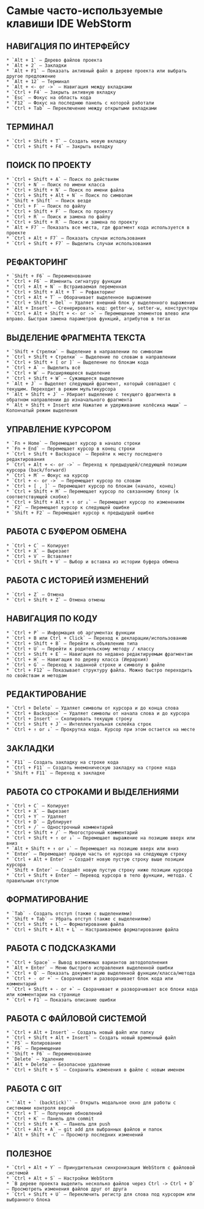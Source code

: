 # Самые часто-используемые клавиши IDE WebStorm

## НАВИГАЦИЯ ПО ИНТЕРФЕЙСУ

    * `Alt + 1` — Дерево файлов проекта
    * `Alt + 2` — Закладки
    * `Alt + F1` — Показать активный файл в дереве проекта или выбрать другое предложение
    * `Alt + 12` — Терминал
    * `Alt + <- or ->` — Навигация между вкладками
    * `Ctrl + F4` — Закрыть активную вкладку
    * `Esc` — Фокус на область кода
    * `F12` — Фокус на последнюю панель с которой работали
    * `Ctrl + Tab` — Переключение между открытыми вкладками

## ТЕРМИНАЛ

    * `Ctrl + Shift + T` — Создать новую вкладку
    * `Ctrl + Shift + F4` — Закрыть вкладку

## ПОИСК ПО ПРОЕКТУ

    * `Ctrl + Shift + A` — Поиск по действиям
    * `Ctrl + N` — Поиск по имени класса
    * `Ctrl + Shift + N` — Поиск по имени файла
    * `Ctrl + Shift + Alt + N` — Поиск по символам
    * `Shift + Shift` — Поиск везде
    * `Ctrl + F` — Поиск по файлу
    * `Ctrl + Shift + F` — Поиск по проекту
    * `Ctrl + R` — Поиск и замена по файлу
    * `Ctrl + Shift + R` — Поиск и замена по проекту
    * `Alt + F7` — Показать все места, где фрагмент кода используется в проекте
    * `Ctrl + Alt + F7` — Показать случаи использования
    * `Ctrl + Shift + F7` — Выделить случаи использования

## РЕФАКТОРИНГ

    * `Shift + F6` — Переименование
    * `Ctrl + F6` — Изменить сигнатуру функции
    * `Ctrl + Alt + N` — Встраиваемая переменная
    * `Ctrl + Shift + Alt + T` — Рефакторинг
    * `Ctrl + Alt + T` — Оборачивает выделенное выражение
    * `Ctrl + Shift + Del` — Удаляет внешний блок у выделенного выражения
    * `Alt + Insert` — Сгенерировать код: getter-ы, setter-ы, конструкторы
    * `Ctrl + Alt + Shift + <- or ->` — Перемещение элементов влево или вправо. Быстрая замена параметров функций, атрибутов в тегах

## ВЫДЕЛЕНИЕ ФРАГМЕНТА ТЕКСТА
  
    * `Shift + Стрелки` — Выделение в направлении по символам
    * `Ctrl + Shift + Стрелки` — Выделение по словам в направлении
    * `Ctrl + Shift + [ or ]` — Выделение по блокам кода
    * `Ctrl + A` — Выделить всё
    * `Ctrl + W` — Расширяющееся выделение
    * `Ctrl + Shift + W` — Сужающееся выделение
    * `Alt + J` — Выделяет следующий фрагмент, который совпадает с текущим. Переходит в режим мультикурсора
    * `Alt + Shift + J` — Убирает выделение с текущего фрагмента в обратном направлении до изначального фрагмента
    * `Alt + Shift + Insert или Нажатие и удерживание колёсика мыши` — Колончатый режим выделения

## УПРАВЛЕНИЕ КУРСОРОМ

    * `Fn + Home` — Перемещает курсор в начало строки
    * `Fn + End` — Перемещает курсор в конец строки
    * `Ctrl + Shift + Backspace` — Перейти к месту последнего редактирования
    * `Ctrl + Alt + <- or ->` — Переход к предыдущей/следующей позиции курсора (back/forward)
    * `Ctrl + M` — Фокус на курсор
    * `Ctrl + <- or ->` — Перемещает курсор по словам
    * `Ctrl + [ , ]` — Перемещает курсор по блокам (начало, конец)
    * `Ctrl + Shift + M` — Перемещает курсор по связанному блоку (к соответствующей скобке)
    * `Ctrl + Shift + Alt + ↑ or ↓` — Перемещает курсор по изменениям
    * `F2` — Перемещает курсор к следующей ошибке
    * `Shift + F2` — Перемещает курсор к предыдущей ошибке

## РАБОТА С БУФЕРОМ ОБМЕНА

    * `Ctrl + C` — Копирует
    * `Ctrl + X` — Вырезает
    * `Ctrl + V` — Вставляет
    * `Ctrl + Shift + V` — Выбор и вставка из истории буфера обмена

## РАБОТА С ИСТОРИЕЙ ИЗМЕНЕНИЙ

    * `Ctrl + Z` — Отмена
    * `Ctrl + Shift + Z` — Отмена отмены

## НАВИГАЦИЯ ПО КОДУ

    * `Ctrl + P` — Информация об аргументах функции
    * `Ctrl + B или Ctrl + Click` — Переход к декларации/использованию
    * `Ctrl + Shift + B` — Перейти к объявлению типа
    * `Ctrl + U` — Перейти к родительскому методу / классу
    * `Ctrl + Shift + E` — Навигация по недавно редактируемым фрагментам
    * `Ctrl + H` — Навигация по дереву класса (Иерархия)
    * `Ctrl + G` — Переход к заданной строке и символу в файле
    * `Ctrl + F12` — Показывает структуру файла. Можно быстро переходить по свойствам и методам

## РЕДАКТИРОВАНИЕ

    * `Ctrl + Delete` — Удаляет символы от курсора и до конца слова
    * `Ctrl + Backspace` — Удаляет символы от начала слова и до курсора
    * `Ctrl + Insert` — Скопировать текущую строку
    * `Ctrl + Shift + J` — Интеллектуальная склейка строк
    * `Ctrl + ↑ or ↓` — Прокрутка кода. Курсор при этом остается на месте

## ЗАКЛАДКИ

    * `F11` — Создать закладку на строке кода
    * `Ctrl + F11` — Создать мнемоническую закладку на строке кода
    * `Shift + F11` — Переход к закладке

## РАБОТА СО СТРОКАМИ И ВЫДЕЛЕНИЯМИ

    * `Ctrl + C` — Копирует
    * `Ctrl + X` — Вырезает
    * `Ctrl + Y` — Удаляет
    * `Ctrl + D` — Дублирует
    * `Ctrl + /` — Однострочный комментарий
    * `Ctrl + Shift + /` — Многострочный комментарий
    * `Ctrl + Shift + ↑ or ↓` — Перемещает выражение на позицию вверх или вниз
    * `Alt + Shift + ↑ or ↓` — Перемещает на позицию вверх или вниз
    * `Enter` — Перемещает правую часть от курсора на следующую строку
    * `Ctrl + Alt + Enter` — Создаёт новую пустую строку выше позиции курсора
    * `Shift + Enter` — Создаёт новую пустую строку ниже позиции курсора
    * `Ctrl + Shift + Enter` — Перевод курсора в тело функции, метода. С правильным отступом

## ФОРМАТИРОВАНИЕ

    * `Tab` - Создать отступ (также с выделениями)
    * `Shift + Tab` — Убрать отступ (также с выделениями)
    * `Ctrl + Shift + L` — Форматирование файла
    * `Ctrl + Shift + Alt + L` — Настраиваемое форматирование файла

## РАБОТА С ПОДСКАЗКАМИ

    * `Ctrl + Space` — Вывод возможных вариантов автодополнения
    * `Alt + Enter` — Меню быстрого исправления выделенной ошибки
    * `Ctrl + Q` — Показать документацию выделенной функции/класса/метода
    * `Ctrl + - or +` — Сворачивает и разворачивает блок кода или комментарий
    * `Ctrl + Shift + - or +` — Сворачивает и разворачивает все блоки кода или комментарии на странице
    * `Ctrl + F1` — Показать описание ошибки

## РАБОТА С ФАЙЛОВОЙ СИСТЕМОЙ

    * `Ctrl + Alt + Insert` — Создать новый файл или папку
    * `Ctrl + Shift + Alt + Insert` — Создать новый временный файл
    * `F5` — Копирование
    * `F6` — Перемещение
    * `Shift + F6` — Переименование
    * `Delete` — Удаление
    * `Alt + Delete` — Безопасное удаление
    * `Ctrl + Shift + S` — Сохранить изменения в файле с новым именем

## РАБОТА С GIT

    * ``Alt + ` (backtick)`` — Открыть модальное окно для работы с системами контроля версий
    * `Ctrl + T` — Получение обновлений
    * `Ctrl + K` — Панель для commit
    * `Ctrl + Shift + K` — Панель для push
    * `Ctrl + Alt + A` — git add для выбранных файлов и папок
    * `Alt + Shift + C` — Просмотр последних изменений

## ПОЛЕЗНОЕ

    * `Ctrl + Alt + Y` — Принудительная синхронизация WebStorm с файловой системой
    * `Ctrl + Alt + S` — Настройки WebStorm
    * `В дереве проекта выделить несколько файлов через Ctrl -> Ctrl + D` — Просмотреть изменения файлов друг от друга
    * `Ctrl + Shift + U` — Переключить регистр для слова под курсором или выбранного блока
